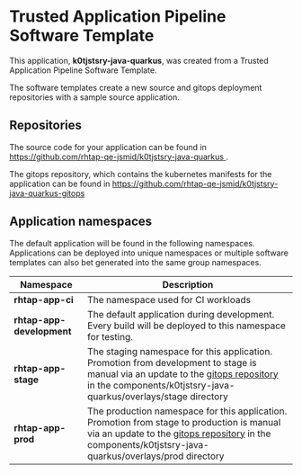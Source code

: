 # Trusted Application Pipeline Software Template

This application, **k0tjstsry-java-quarkus**, was created from a Trusted Application Pipeline Software Template.

The software templates create a new source and gitops deployment repositories with a sample source application. 

## Repositories

The source code for your application can be found in [https://github.com/rhtap-qe-jsmid/k0tjstsry-java-quarkus ](https://github.com/rhtap-qe-jsmid/k0tjstsry-java-quarkus ).
 
The gitops repository, which contains the kubernetes manifests for the application can be found in 
[https://github.com/rhtap-qe-jsmid/k0tjstsry-java-quarkus-gitops ](https://github.com/rhtap-qe-jsmid/k0tjstsry-java-quarkus-gitops ) 

## Application namespaces 

The default application will be found in the following namespaces. Applications can be deployed into unique namespaces or multiple software templates can also bet generated into the same group namespaces.  

|  Namespace   |  Description   |  
| -------- | -------- |
| **rhtap-app-ci** | The namespace used for CI workloads |
| **rhtap-app-development** | The default application during development. Every build will be deployed to this namespace for testing. |
| **rhtap-app-stage** | The staging namespace for this application. Promotion from development to stage is manual via an update to the [gitops repository](https://github.com/rhtap-qe-jsmid/k0tjstsry-java-quarkus-gitops ) in the components/k0tjstsry-java-quarkus/overlays/stage directory |
| **rhtap-app-prod** | The production namespace for this application. Promotion from stage to production is manual via an update to the [gitops repository](https://github.com/rhtap-qe-jsmid/k0tjstsry-java-quarkus-gitops ) in the components/k0tjstsry-java-quarkus/overlays/prod directory |